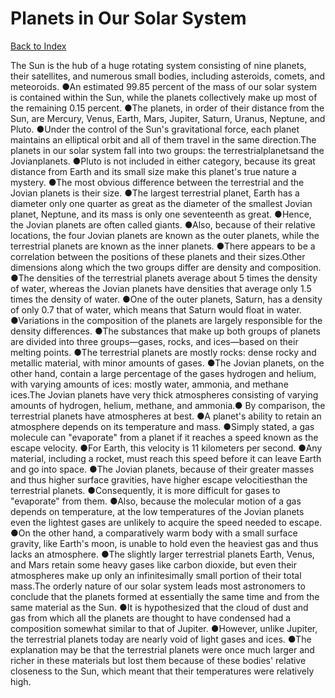 # Planets in Our Solar System
[Back to Index](https://github.com/windows10010/tpoExtractor/blob/master/README.md)

The Sun is the hub of a huge rotating system consisting of nine planets, their satellites, and numerous small bodies, including asteroids, comets, and meteoroids. ●An estimated 99.85 percent of the mass of our solar system is contained within the Sun, while the planets collectively make up most of the remaining 0.15 percent. ●The planets, in order of their distance from the Sun, are Mercury, Venus, Earth, Mars, Jupiter, Saturn, Uranus, Neptune, and Pluto. ●Under the control of the Sun's gravitational force, each planet maintains an elliptical orbit and all of them travel in the same direction.The planets in our solar system fall into two groups: the terrestrialplanetsand the Jovianplanets. ●Pluto is not included in either category, because its great distance from Earth and its small size make this planet's true nature a mystery. ●The most obvious difference between the terrestrial and the Jovian planets is their size. ●The largest terrestrial planet, Earth has a diameter only one quarter as great as the diameter of the smallest Jovian planet, Neptune, and its mass is only one seventeenth as great. ●Hence, the Jovian planets are often called giants. ●Also, because of their relative locations, the four Jovian planets are known as the outer planets, while the terrestrial planets are known as the inner planets. ●There appears to be a correlation between the positions of these planets and their sizes.Other dimensions along which the two groups differ are density and composition. ●The densities of the terrestrial planets average about 5 times the density of water, whereas the Jovian planets have densities that average only 1.5 times the density of water. ●One of the outer planets, Saturn, has a density of only 0.7 that of water, which means that Saturn would float in water. ●Variations in the composition of the planets are largely responsible for the density differences. ●The substances that make up both groups of planets are divided into three groups—gases, rocks, and ices—based on their melting points. ●The terrestrial planets are mostly rocks: dense rocky and metallic material, with minor amounts of gases. ●The Jovian planets, on the other hand, contain a large percentage of the gases hydrogen and helium, with varying amounts of ices: mostly water, ammonia, and methane ices.The Jovian planets have very thick atmospheres consisting of varying amounts of hydrogen, helium, methane, and ammonia.● By comparison, the terrestrial planets have atmospheres at best. ●A planet's ability to retain an atmosphere depends on its temperature and mass. ●Simply stated, a gas molecule can "evaporate" from a planet if it reaches a speed known as the escape velocity. ●For Earth, this velocity is 11 kilometers per second. ●Any material, including a rocket, must reach this speed before it can leave Earth and go into space. ●The Jovian planets, because of their greater masses and thus higher surface gravities, have higher escape velocitiesthan the terrestrial planets. ●Consequently, it is more difficult for gases to "evaporate" from them. ●Also, because the molecular motion of a gas depends on temperature, at the low temperatures of the Jovian planets even the lightest gases are unlikely to acquire the speed needed to escape. ●On the other hand, a comparatively warm body with a small surface gravity, like Earth's moon, is unable to hold even the heaviest gas and thus lacks an atmosphere. ●The slightly larger terrestrial planets Earth, Venus, and Mars retain some heavy gases like carbon dioxide, but even their atmospheres make up only an infinitesimally small portion of their total mass.The orderly nature of our solar system leads most astronomers to conclude that the planets formed at essentially the same time and from the same material as the Sun. ●It is hypothesized that the cloud of dust and gas from which all the planets are thought to have condensed had a composition somewhat similar to that of Jupiter. ●However, unlike Jupiter, the terrestrial planets today are nearly void of light gases and ices. ●The explanation may be that the terrestrial planets were once much larger and richer in these materials but lost them because of these bodies' relative closeness to the Sun, which meant that their temperatures were relatively high.
